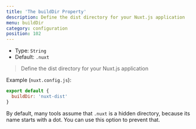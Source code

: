 ```yaml
---
title: 'The buildDir Property'
description: Define the dist directory for your Nuxt.js application
menu: buildDir
category: configuration
position: 102
---
```


- Type: `String`
- Default: `.nuxt`

> Define the dist directory for your Nuxt.js application

Example (`nuxt.config.js`):

```js
export default {
  buildDir: 'nuxt-dist'
}
```

By default, many tools assume that `.nuxt` is a hidden directory, because its name starts with a dot. You can use this option to prevent that.
